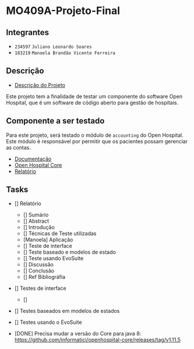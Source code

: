 # MO409A-Projeto-Final

## Integrantes

- `234597` `Juliano Leonardo Soares`
- `183219` `Manoela Brandão Vicente Ferreira`

## Descrição

- [Descrição do Projeto](./Projeto-Descricao.pdf)

Este projeto tem a finalidade de testar um componente do software Open Hospital, que é um software de código aberto para gestão de hospitais.

## Componente a ser testado

Para este projeto, será testado o módulo de `accounting` do Open Hospital. Este módulo é responsável por permitir que os pacientes possam gerenciar as contas.

- [Documentação](https://github.com/informatici/openhospital-doc/blob/master/doc_user/UserManual.adoc#6-accounting-accounting)
- [Open Hospital Core](https://github.com/informatici/openhospital-core)
- [Relatório](https://www.overleaf.com/5443663846dctrwbmyvnwt#c21917)

## Tasks

- [] Relatório
    - [] Sumário
    - [] Abstract
    - [] Introdução
    - [] Técnicas de Teste utilizadas
    - [Manoela] Aplicação
    - [] Teste de interface
    - [] Teste baseado e modelos de estado
    - [] Teste usando EvoSuite
    - [] Discussão
    - [] Conclusão
    - [] Ref Bibliográfia
- [] Testes de interface
    - []
- [] Testes baseados em modelos de estados
- [] Testes usando o EvoSuite


- [DONE] Precisa mudar a versão do Core para java 8: https://github.com/informatici/openhospital-core/releases/tag/v1.11.5